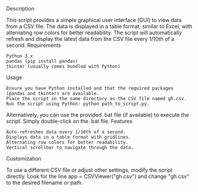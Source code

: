 Description

This script provides a simple graphical user interface (GUI) to view data from a CSV file. The data is displayed in a table format, similar to Excel, with alternating row colors for better readability. The script will automatically refresh and display the latest data from the CSV file every 1/10th of a second.
Requirements

    Python 3.x
    pandas (pip install pandas)
    tkinter (usually comes bundled with Python)

Usage

    Ensure you have Python installed and that the required packages (pandas and tkinter) are available.
    Place the script in the same directory as the CSV file named gh.csv.
    Run the script using Python: python path_to_script.py.

Alternatively, you can use the provided .bat file (if available) to execute the script. Simply double-click on the .bat file.
Features

    Auto-refreshes data every 1/10th of a second.
    Displays data in a table format with gridlines.
    Alternating row colors for better readability.
    Vertical scrollbar to navigate through the data.

Customization

To use a different CSV file or adjust other settings, modify the script directly. Look for the line app = CSVViewer("gh.csv") and change "gh.csv" to the desired filename or path.
